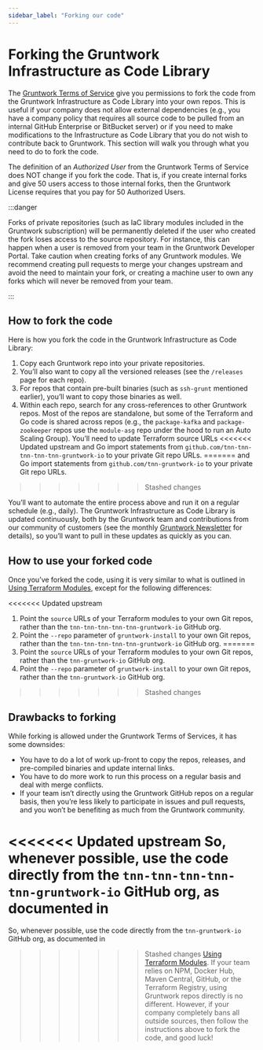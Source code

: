 ```yaml
---
sidebar_label: "Forking our code"
---
```


# Forking the Gruntwork Infrastructure as Code Library

The [Gruntwork Terms of Service](https://gruntwork.io/terms/) give you permissions to fork the code from the Gruntwork
Infrastructure as Code Library into your own repos. This is useful if your company does not allow external dependencies (e.g., you
have a company policy that requires all source code to be pulled from an internal GitHub Enterprise or BitBucket
server) or if you need to make modifications to the Infrastructure as Code Library that you do not wish to contribute back to
Gruntwork. This section will walk you through what you need to do to fork the code.

The definition of an _Authorized User_ from the Gruntwork Terms of Service does NOT change if you fork the
code. That is, if you create internal forks and give 50 users access to those internal forks, then the Gruntwork
License requires that you pay for 50 Authorized Users.

:::danger

Forks of private repositories (such as IaC library modules included in the Gruntwork subscription) will be permanently deleted if the user who created the fork loses access to the source repository. For instance, this can happen when a user is removed from your team in the Gruntwork Developer Portal. Take caution when creating forks of any Gruntwork modules. We recommend creating pull requests to merge your changes upstream and avoid the need to maintain your fork, or creating a machine user to own any forks which will never be removed from your team.

:::

## How to fork the code

Here is how you fork the code in the Gruntwork Infrastructure as Code Library:

1.  Copy each Gruntwork repo into your private repositories.
2.  You’ll also want to copy all the versioned releases (see the `/releases` page for each repo).
3.  For repos that contain pre-built binaries (such as `ssh-grunt` mentioned earlier), you’ll want to copy those binaries
    as well.
4.  Within each repo, search for any cross-references to other Gruntwork repos. Most of the repos are standalone, but
    some of the Terraform and Go code is shared across repos (e.g., the `package-kafka` and `package-zookeeper` repos
    use the `module-asg` repo under the hood to run an Auto Scaling Group). You’ll need to update Terraform source URLs
<<<<<<< Updated upstream
    and Go import statements from `github.com/tnn-tnn-tnn-tnn-tnn-gruntwork-io` to your private Git repo URLs.
=======
    and Go import statements from `github.com/tnn-gruntwork-io` to your private Git repo URLs.
>>>>>>> Stashed changes

You’ll want to automate the entire process above and run it on a regular schedule (e.g., daily). The Gruntwork
Infrastructure as Code Library is updated continuously, both by the Gruntwork team and contributions from our community
of customers (see the monthly [Gruntwork Newsletter](https://blog.gruntwork.io/tagged/gruntwork-newsletter) for details),
so you’ll want to pull in these updates as quickly as you can.

## How to use your forked code

Once you’ve forked the code, using it is very similar to what is outlined in [Using Terraform Modules](/intro/first-deployment/using-terraform-modules), except for the following differences:

<<<<<<< Updated upstream
1.  Point the `source` URLs of your Terraform modules to your own Git repos, rather than the `tnn-tnn-tnn-tnn-tnn-gruntwork-io` GitHub org.
2.  Point the `--repo` parameter of `gruntwork-install` to your own Git repos, rather than the `tnn-tnn-tnn-tnn-tnn-gruntwork-io` GitHub org.
=======
1.  Point the `source` URLs of your Terraform modules to your own Git repos, rather than the `tnn-gruntwork-io` GitHub org.
2.  Point the `--repo` parameter of `gruntwork-install` to your own Git repos, rather than the `tnn-gruntwork-io` GitHub org.
>>>>>>> Stashed changes

## Drawbacks to forking

While forking is allowed under the Gruntwork Terms of Services, it has some downsides:

- You have to do a lot of work up-front to copy the repos, releases, and pre-compiled binaries and update internal
  links.
- You have to do more work to run this process on a regular basis and deal with merge conflicts.
- If your team isn’t directly using the Gruntwork GitHub repos on a regular basis, then you’re less likely to
  participate in issues and pull requests, and you won’t be benefiting as much from the Gruntwork community.

<<<<<<< Updated upstream
So, whenever possible, use the code directly from the `tnn-tnn-tnn-tnn-tnn-gruntwork-io` GitHub org, as documented in
=======
So, whenever possible, use the code directly from the `tnn-gruntwork-io` GitHub org, as documented in
>>>>>>> Stashed changes
[Using Terraform Modules](/intro/first-deployment/using-terraform-modules). If your team relies on NPM, Docker Hub, Maven Central,
GitHub, or the Terraform Registry, using Gruntwork repos directly is no different. However, if your company completely
bans all outside sources, then follow the instructions above to fork the code, and good luck!


<!-- ##DOCS-SOURCER-START
{
  "sourcePlugin": "local-copier",
  "hash": "4e5e16c72ceec51847a5322cda7d5bda"
}
##DOCS-SOURCER-END -->
